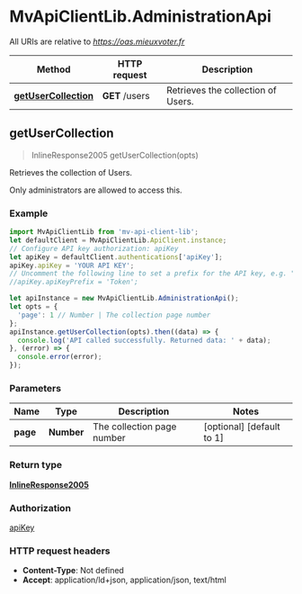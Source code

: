 # MvApiClientLib.AdministrationApi

All URIs are relative to *https://oas.mieuxvoter.fr*

Method | HTTP request | Description
------------- | ------------- | -------------
[**getUserCollection**](AdministrationApi.md#getUserCollection) | **GET** /users | Retrieves the collection of Users.



## getUserCollection

> InlineResponse2005 getUserCollection(opts)

Retrieves the collection of Users.

Only administrators are allowed to access this.

### Example

```javascript
import MvApiClientLib from 'mv-api-client-lib';
let defaultClient = MvApiClientLib.ApiClient.instance;
// Configure API key authorization: apiKey
let apiKey = defaultClient.authentications['apiKey'];
apiKey.apiKey = 'YOUR API KEY';
// Uncomment the following line to set a prefix for the API key, e.g. "Token" (defaults to null)
//apiKey.apiKeyPrefix = 'Token';

let apiInstance = new MvApiClientLib.AdministrationApi();
let opts = {
  'page': 1 // Number | The collection page number
};
apiInstance.getUserCollection(opts).then((data) => {
  console.log('API called successfully. Returned data: ' + data);
}, (error) => {
  console.error(error);
});

```

### Parameters


Name | Type | Description  | Notes
------------- | ------------- | ------------- | -------------
 **page** | **Number**| The collection page number | [optional] [default to 1]

### Return type

[**InlineResponse2005**](InlineResponse2005.md)

### Authorization

[apiKey](../README.md#apiKey)

### HTTP request headers

- **Content-Type**: Not defined
- **Accept**: application/ld+json, application/json, text/html

